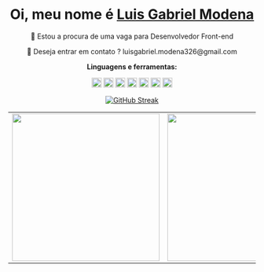 
<div align='center'>
  <h1>
     Oi, meu nome é <a href="https://www.linkedin.com/in/luismodeena/" _blank>Luis Gabriel Modena</a>
  </h1>
  <p>🔎 Estou a procura de uma vaga para Desenvolvedor Front-end</p>
  <p>💼 Deseja entrar em contato ? luisgabriel.modena326@gmail.com</p>
  

**Linguagens e ferramentas:**  


<code><img height="20" src="https://img.icons8.com/fluency/48/000000/typescript.png"></code>
<code><img height="20" src="https://img.icons8.com/plasticine/100/000000/react.png"></code>
<code><img height="20" src="https://img.icons8.com/color/48/000000/javascript--v1.png"></code>
<code><img height="20" src="https://img.icons8.com/fluency/48/000000/node-js.png"></code>
<code><img height="20" src="https://img.icons8.com/color/48/000000/postgreesql.png"></code>
<code><img height="20" src="https://img.icons8.com/color/48/000000/css3.png"></code>
<code><img height="20" src="https://img.icons8.com/color/48/000000/html-5--v1.png"></code>
</div>





<div align="center">
  
  
 [![GitHub Streak](https://streak-stats.demolab.com?user=luismodenaa&theme=midnight-purple&hide_border=true)](https://git.io/streak-stats)

 
  <table>
    <tr>
    <td valign="top">
      <img height="300px" src="https://github-readme-stats.vercel.app/api/top-langs/?username=luismodenaa&langs_count=8&theme=midnight-purple&hide_border=true"> 
    </td>
      <td valign="top">
              <img height="300px" src="https://github-readme-stats.vercel.app/api?username=luismodenaa&show_icons=true&theme=midnight-purple&include_all_commits=true&count_private=true&hide_border=true"/>
      </td>
  </tr>
</table>

  

</div>

  
  
  
